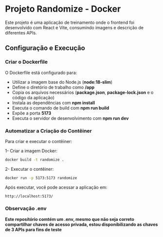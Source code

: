 # Projeto Randomize - Docker

Este projeto é uma aplicação de treinamento onde o frontend foi desenvolvido com React e Vite, consumindo imagens e descrição de diferentes APIs.

## Configuração e Execução

### Criar o Dockerfile

O Dockerfile está configurado para:

- Utilizar a imagem base do Node.js (**node:18-slim**)
- Define o diretório de trabalho como **/app**
- Copia os arquivos necessários (**package.json**, **package-lock.json** e o código da aplicação)
- Instala as dependências com **npm install**
- Executa o comando de build com **npm run build**
- Expõe a porta **5173**
- Executa o servidor de desenvolvimento com **npm run dev**

### Automatizar a Criação do Contêiner

Para criar e executar o contêiner:

1- Criar a imagem Docker:

```bash
docker build -t randomize .
```

2- Executar o contêiner:

```bash
docker run -p 5173:5173 randomize
```

Após executar, você pode acessar a aplicação em:

```bash
http://localhost:5173/
```

### Observação .env

**Este reposítório comtém um .env, mesmo que não seja correto compartilhar chaves de acesso privada,
estou disponibilizando as chaves de 3 APIs para fins de teste**
